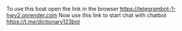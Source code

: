 To use this boat
open the link in the browser    https://telegrambot-1-hwy2.onrender.com
Now use this link to start chat with chatbot      https://t.me/dictionary123bot
